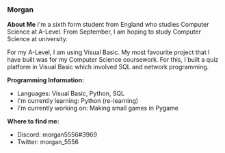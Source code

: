 ### Morgan
**About Me**
I'm a sixth form student from England who studies Computer Science at A-Level. From September, I am hoping to study Computer Science at university.

For my A-Level, I am using Visual Basic. My most favourite project that I have built was for my Computer Science coursework. For this, I built a quiz platform in Visual Basic which involved SQL and network programming. 

**Programming Information:**
* Languages:                  Visual Basic, Python, SQL
* I'm currently learning:     Python (re-learning)
* I'm currently working on:   Making small games in Pygame

**Where to find me:**
* Discord: morgan5556#3969
* Twitter: morgan_5556


<!--
**morgan5556/morgan5556** is a ✨ _special_ ✨ repository because its `README.md` (this file) appears on your GitHub profile.

Here are some ideas to get you started:

- 🔭 I’m currently working on ...
- 🌱 I’m currently learning ...
- 👯 I’m looking to collaborate on ...
- 🤔 I’m looking for help with ...
- 💬 Ask me about ...
- 📫 How to reach me: ...
- 😄 Pronouns: ...
- ⚡ Fun fact: ...
-->
